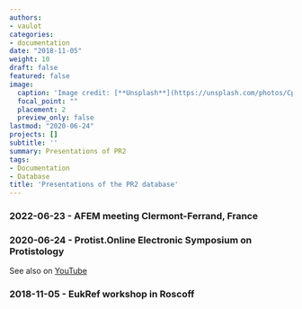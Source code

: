 ```yaml
---
authors:
- vaulot
categories:
- documentation
date: "2018-11-05"
weight: 10
draft: false
featured: false
image:
  caption: 'Image credit: [**Unsplash**](https://unsplash.com/photos/CpkOjOcXdUY)'
  focal_point: ""
  placement: 2
  preview_only: false
lastmod: "2020-06-24"
projects: []
subtitle: ''
summary: Presentations of PR2
tags:
- Documentation
- Database
title: 'Presentations of the PR2 database'
---
```

### 2022-06-23 - AFEM meeting Clermont-Ferrand, France

<script async class="speakerdeck-embed" data-id="876b92acf9f34ed5b1362908e21ea3f7" data-ratio="1.77631578947368" src="//speakerdeck.com/assets/embed.js"></script>

### 2020-06-24 - Protist.Online Electronic Symposium on Protistology

<script async class="speakerdeck-embed" data-id="acf5bc871675439a9ff15d63b7d123b6" data-ratio="1.77469670710572" src="//speakerdeck.com/assets/embed.js"></script>

See also on  [YouTube](https://www.youtube.com/watch?v=tC4R5-ly_NI)

### 2018-11-05 - EukRef workshop in Roscoff

<script async class="speakerdeck-embed" data-id="caeb6c304ee34d21a38dd001da1f6095" data-ratio="1.77966101694915" src="//speakerdeck.com/assets/embed.js"></script>
